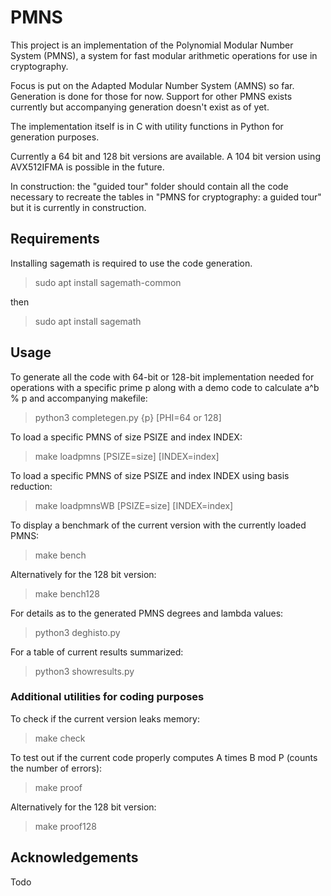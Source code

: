 # PMNS

This project is an implementation of the Polynomial Modular Number System (PMNS), a system for fast modular arithmetic operations for use in cryptography.

Focus is put on the Adapted Modular Number System (AMNS) so far. Generation is done for those for now. Support for other PMNS exists currently but accompanying generation doesn't exist as of yet.

The implementation itself is in C with utility functions in Python for generation purposes.

Currently a 64 bit and 128 bit versions are available. A 104 bit version using AVX512IFMA is possible in the future.

In construction: the "guided tour" folder should contain all the code necessary to recreate the tables in "PMNS for cryptography: a guided tour" but it is currently in construction.

## Requirements

Installing sagemath is required to use the code generation.
> sudo apt install sagemath-common

then

> sudo apt install sagemath

## Usage

To generate all the code with 64-bit or 128-bit implementation needed for operations with a specific prime p along with a demo code to calculate a^b % p and accompanying makefile:
> python3 completegen.py {p} [PHI=64 or 128]

To load a specific PMNS of size PSIZE and index INDEX:
> make loadpmns [PSIZE=size] [INDEX=index]

To load a specific PMNS of size PSIZE and index INDEX using basis reduction:
> make loadpmnsWB [PSIZE=size] [INDEX=index]

To display a benchmark of the current version with the currently loaded PMNS:
> make bench

Alternatively for the 128 bit version:
> make bench128

For details as to the generated PMNS degrees and lambda values:
> python3 deghisto.py

For a table of current results summarized:
> python3 showresults.py


### Additional utilities for coding purposes

To check if the current version leaks memory:
> make check

To test out if the current code properly computes A times B mod P (counts the number of errors):
> make proof

Alternatively for the 128 bit version:
> make proof128

## Acknowledgements
Todo
